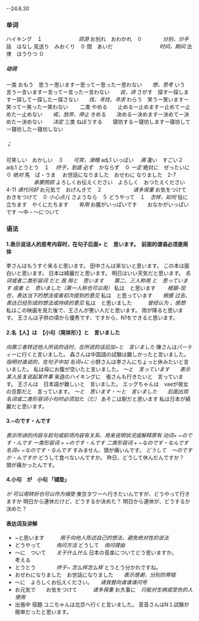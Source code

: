 --24.6.30
### 单词
ハイキング　１　　　　　　　*郊游*
お別れ　おわかれ　０　　　　*分别，分手*
話　はなし
見送り　みおくり　０
間　あいだ　　　　　　　　　*时间，期间*
法律　ほうりつ ０
##### 动词
一类
おもう　思うー思いますー思ってー思ったー思わない　　*想，思考*
いう　　言うー言いますー言ってー言ったー言わない　　*说，讲*
さがす　探すー探しますー探してー探したー探さない　　*找，寻找，寻求*
わらう　笑うー笑いますー笑ってー笑ったー笑わない　　
二类
やめる　　止めるー止めますー止めてー止めたー止めない　　*戒，放弃，停止*
きめる　　決めるー決めますー決めてー決めたー決めない　　*决定*
三类
ねぼうする　　寝坊するー寝坊しますー寝坊してー寝坊したー寝坊しない

##### ；
可笑しい　おかしい　３　　*可笑，滑稽*  adj.1
いっぱい　                             *满*
凄い　すごい２     adj.1
とうとう　１　                      *终于，到底*
必ず　かならず　０              *一定*
絶対に　ぜったいに０          *绝对*
馬　ば・うま　
お世話になりました　おせわに なりました　2-7        　　　　　  *承蒙照顾*
よろしくお伝えください　よろしく　おつたえください　4-11      *请代问好*
お元気で　おげんきで　２　　　　　　*请多保重*
お気をつけて　おきをつけて　０            *小心点儿*
さようなら　５
どうやって　１　*怎样，如何*
役に立ちます　やくにたちます　　*有用*
お腹がいっぱいです　　おなかがいっぱいです
～中・～について
### 语法
#### 1.表示说话人的思考内容时，在句子后面+ と　思います。　前面的谓语必须是简体
李さんはもうすぐ来ると思います。
田中さんは来ないと思います。
この本は面白いと思います。
日本は綺麗だと思います。
明日はいい天気だと思います。
*名词或者二类形容词  だと*
*我 用と　思います　　第二、三人称用 と　思っています 或者 と　思いました（第一人称也可以用）*
私は　と思います　　       *根据-现在，表达当下的想法或者初次提到的意见*
私は　と思っています　　*根据 过去、表达已经形成的想法或持续的意见*
私は　と思いました　　　*曾经认为 、感想*　
私はこの映画を見た後で、王さんが悪い人だと思います。
雨が降ると思います。
王さんは子供の頃から優秀です、ですから、N1をできると思います。
#### 2.名【人】は　【小句（简体形）】と　言いました
*向第三者转述他人所说的话时，在所说的话后加~と　言いました*
陳さんはパーティーに行くと言いました。
森さんは中国語の試験は難しかったと言いました。　　
*指明对谁说的，在句子中加 名词+に*
小野さんは李さんにちょっと休みたいと言いました。
私は母にお腹が空いたと言いました。
*～と　言っています　　表示某人反复说起某件事*
来週のハイキングに　張さんも行きたいと　言っています。
王さんは　日本語が難しいと　言いました。
エッグちゃんは　vaeが彼女の旦那だと　言っています。
*～と　思います・～と　言いました　　后面出现名词或二类形容词小句时必须加た（だ）*
あそこは駅だと思います
私は日本が綺麗だと思います。
#### 3.~のです・んです
*表示所讲的内容与前句或前项内容有关系、用来说明状况或解释原有*
*动词+ ~のです・んです
一类形容词 + ~のです・んです
二类形容词 + ~なのです・なんです
名词+ ~なのです・なんです*
すみません、頭が痛いんです。
*どうして　～のですか・んですか*
どうして食べないんですか。
昨日、どうして休んだんですか？　頭が痛かったんです。
#### 4.小句　が　小句 「铺垫」
*が 可以用转折也可以作为铺垫*
東京タワーへ行きたいんですが、どうやって行きますか
明日から連休だけど、どうするか決めた？
明日から連休が、どうするか決めた？
#### 表达词及讲解
+ ~と思います　　　*用于向他人陈述自己的想法，避免绝对性的说法*
+ どうやって　　　*询问方法*    どうして　*询问理由*
+ ～に　ついて　　*关于什么什么*  日本の音楽についてどう思いますか。　　　考える
+ とうとう　　　　*终于~ 怎么样怎么样*  とうとう分かれですね。
+ おせわになりました　お世話になりました　　*表示感谢，分别的寒暄*
+ ～に　よろしくお伝えください。　　*请我替向谁谁谁问号*
+ お元気で　　お気をつけて　　　*请多保重*    お大事に　*只能对生病或受伤的人使用*
+ 出張中
宿題
ユニちゃんは北京へ行くと言いました。
音音さんはN１試験が簡単だったと思います。